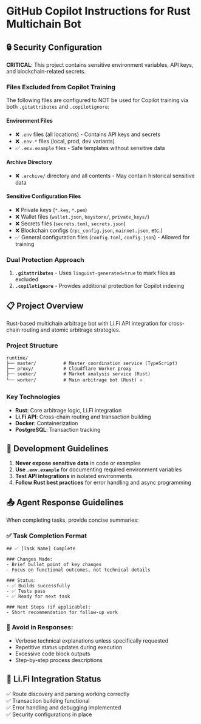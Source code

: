# GitHub Copilot Instructions for Rust Multichain Bot

## 🔒 Security Configuration

**CRITICAL**: This project contains sensitive environment variables, API keys, and blockchain-related secrets.

### Files Excluded from Copilot Training

The following files are configured to NOT be used for Copilot training via both `.gitattributes` and `.copilotignore`:

#### Environment Files

- ❌ `.env` files (all locations) - Contains API keys and secrets
- ❌ `.env.*` files (local, prod, dev variants)
- ✅ `.env.example` files - Safe templates without sensitive data

#### Archive Directory

- ❌ `.archive/` directory and all contents - May contain historical sensitive data

#### Sensitive Configuration Files

- ❌ Private keys (`*.key`, `*.pem`)
- ❌ Wallet files (`wallet.json`, `keystore/`, `private_keys/`)
- ❌ Secrets files (`secrets.toml`, `secrets.json`)
- ❌ Blockchain configs (`rpc_config.json`, `mainnet.json`, etc.)
- ✅ General configuration files (`config.toml`, `config.json`) - Allowed for training

### Dual Protection Approach

1. **`.gitattributes`** - Uses `linguist-generated=true` to mark files as excluded
2. **`.copilotignore`** - Provides additional protection for Copilot indexing

## 📋 Project Overview

Rust-based multichain arbitrage bot with Li.Fi API integration for cross-chain routing and atomic arbitrage strategies.

### Project Structure

```
runtime/
├── master/          # Master coordination service (TypeScript)
├── proxy/           # Cloudflare Worker proxy
├── seeker/          # Market analysis service (Rust)
└── worker/          # Main arbitrage bot (Rust) ⭐
```

### Key Technologies

- **Rust**: Core arbitrage logic, Li.Fi integration
- **Li.Fi API**: Cross-chain routing and transaction building
- **Docker**: Containerization
- **PostgreSQL**: Transaction tracking

## 🔧 Development Guidelines

1. **Never expose sensitive data** in code or examples
2. **Use `.env.example`** for documenting required environment variables
3. **Test API integrations** in isolated environments
4. **Follow Rust best practices** for error handling and async programming

## 📤 Agent Response Guidelines

When completing tasks, provide concise summaries:

### ✅ Task Completion Format

```
## ✅ [Task Name] Complete

### Changes Made:
- Brief bullet point of key changes
- Focus on functional outcomes, not technical details

### Status:
- ✅ Builds successfully
- ✅ Tests pass
- ✅ Ready for next task

### Next Steps (if applicable):
- Short recommendation for follow-up work
```

### 🚫 Avoid in Responses:

- Verbose technical explanations unless specifically requested
- Repetitive status updates during execution
- Excessive code block outputs
- Step-by-step process descriptions

## 🚀 Li.Fi Integration Status

✅ Route discovery and parsing working correctly  
✅ Transaction building functional  
✅ Error handling and debugging implemented  
✅ Security configurations in place
